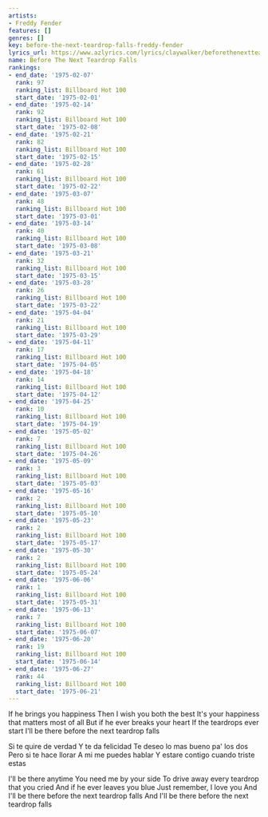 ```yaml
---
artists:
- Freddy Fender
features: []
genres: []
key: before-the-next-teardrop-falls-freddy-fender
lyrics_url: https://www.azlyrics.com/lyrics/claywalker/beforethenextteardropfalls.html
name: Before The Next Teardrop Falls
rankings:
- end_date: '1975-02-07'
  rank: 97
  ranking_list: Billboard Hot 100
  start_date: '1975-02-01'
- end_date: '1975-02-14'
  rank: 92
  ranking_list: Billboard Hot 100
  start_date: '1975-02-08'
- end_date: '1975-02-21'
  rank: 82
  ranking_list: Billboard Hot 100
  start_date: '1975-02-15'
- end_date: '1975-02-28'
  rank: 61
  ranking_list: Billboard Hot 100
  start_date: '1975-02-22'
- end_date: '1975-03-07'
  rank: 48
  ranking_list: Billboard Hot 100
  start_date: '1975-03-01'
- end_date: '1975-03-14'
  rank: 40
  ranking_list: Billboard Hot 100
  start_date: '1975-03-08'
- end_date: '1975-03-21'
  rank: 32
  ranking_list: Billboard Hot 100
  start_date: '1975-03-15'
- end_date: '1975-03-28'
  rank: 26
  ranking_list: Billboard Hot 100
  start_date: '1975-03-22'
- end_date: '1975-04-04'
  rank: 21
  ranking_list: Billboard Hot 100
  start_date: '1975-03-29'
- end_date: '1975-04-11'
  rank: 17
  ranking_list: Billboard Hot 100
  start_date: '1975-04-05'
- end_date: '1975-04-18'
  rank: 14
  ranking_list: Billboard Hot 100
  start_date: '1975-04-12'
- end_date: '1975-04-25'
  rank: 10
  ranking_list: Billboard Hot 100
  start_date: '1975-04-19'
- end_date: '1975-05-02'
  rank: 7
  ranking_list: Billboard Hot 100
  start_date: '1975-04-26'
- end_date: '1975-05-09'
  rank: 3
  ranking_list: Billboard Hot 100
  start_date: '1975-05-03'
- end_date: '1975-05-16'
  rank: 2
  ranking_list: Billboard Hot 100
  start_date: '1975-05-10'
- end_date: '1975-05-23'
  rank: 2
  ranking_list: Billboard Hot 100
  start_date: '1975-05-17'
- end_date: '1975-05-30'
  rank: 2
  ranking_list: Billboard Hot 100
  start_date: '1975-05-24'
- end_date: '1975-06-06'
  rank: 1
  ranking_list: Billboard Hot 100
  start_date: '1975-05-31'
- end_date: '1975-06-13'
  rank: 7
  ranking_list: Billboard Hot 100
  start_date: '1975-06-07'
- end_date: '1975-06-20'
  rank: 19
  ranking_list: Billboard Hot 100
  start_date: '1975-06-14'
- end_date: '1975-06-27'
  rank: 44
  ranking_list: Billboard Hot 100
  start_date: '1975-06-21'
---
```


If he brings you happiness
Then I wish you both the best
It's your happiness that matters most of all
But if he ever breaks your heart
If the teardrops ever start
I'll be there before the next teardrop falls

Si te quire de verdad
Y te da felicidad
Te deseo lo mas bueno pa' los dos
Pero si te hace llorar
A mi me puedes hablar
Y estare contigo cuando triste estas

I'll be there anytime
You need me by your side
To drive away every teardrop that you cried
And if he ever leaves you blue
Just remember, I love you
And I'll be there before the next teardrop falls
And I'll be there before the next teardrop falls



